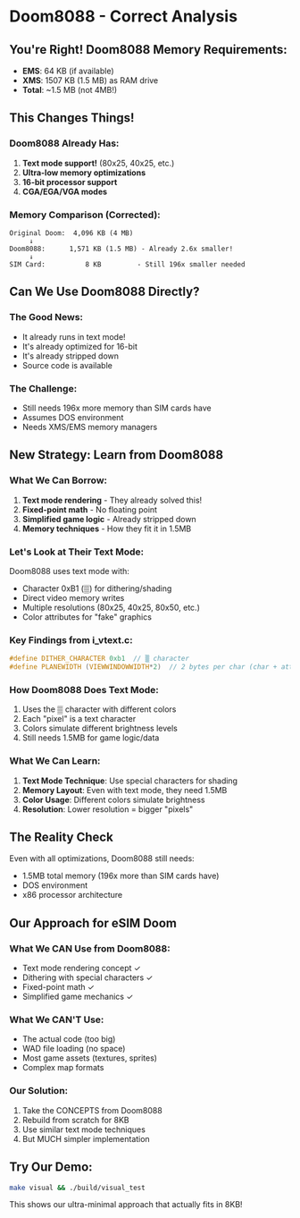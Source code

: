 # Doom8088 - Correct Analysis

## You're Right! Doom8088 Memory Requirements:

- **EMS**: 64 KB (if available)
- **XMS**: 1507 KB (1.5 MB) as RAM drive
- **Total**: ~1.5 MB (not 4MB!)

## This Changes Things!

### Doom8088 Already Has:
1. **Text mode support!** (80x25, 40x25, etc.)
2. **Ultra-low memory optimizations**
3. **16-bit processor support**
4. **CGA/EGA/VGA modes**

### Memory Comparison (Corrected):
```
Original Doom:  4,096 KB (4 MB)
     ↓
Doom8088:      1,571 KB (1.5 MB) - Already 2.6x smaller!
     ↓
SIM Card:          8 KB         - Still 196x smaller needed
```

## Can We Use Doom8088 Directly?

### The Good News:
- It already runs in text mode!
- It's already optimized for 16-bit
- It's already stripped down
- Source code is available

### The Challenge:
- Still needs 196x more memory than SIM cards have
- Assumes DOS environment
- Needs XMS/EMS memory managers

## New Strategy: Learn from Doom8088

### What We Can Borrow:
1. **Text mode rendering** - They already solved this!
2. **Fixed-point math** - No floating point
3. **Simplified game logic** - Already stripped down
4. **Memory techniques** - How they fit it in 1.5MB

### Let's Look at Their Text Mode:

Doom8088 uses text mode with:
- Character 0xB1 (▒) for dithering/shading
- Direct video memory writes
- Multiple resolutions (80x25, 40x25, 80x50, etc.)
- Color attributes for "fake" graphics

### Key Findings from i_vtext.c:
```c
#define DITHER_CHARACTER 0xb1  // ▒ character
#define PLANEWIDTH (VIEWWINDOWWIDTH*2)  // 2 bytes per char (char + attribute)
```

### How Doom8088 Does Text Mode:
1. Uses the ▒ character with different colors
2. Each "pixel" is a text character
3. Colors simulate different brightness levels
4. Still needs 1.5MB for game logic/data

### What We Can Learn:

1. **Text Mode Technique**: Use special characters for shading
2. **Memory Layout**: Even with text mode, they need 1.5MB
3. **Color Usage**: Different colors simulate brightness
4. **Resolution**: Lower resolution = bigger "pixels"

## The Reality Check

Even with all optimizations, Doom8088 still needs:
- 1.5MB total memory (196x more than SIM cards have)
- DOS environment
- x86 processor architecture

## Our Approach for eSIM Doom

### What We CAN Use from Doom8088:
- Text mode rendering concept ✓
- Dithering with special characters ✓
- Fixed-point math ✓
- Simplified game mechanics ✓

### What We CAN'T Use:
- The actual code (too big)
- WAD file loading (no space)
- Most game assets (textures, sprites)
- Complex map formats

### Our Solution:
1. Take the CONCEPTS from Doom8088
2. Rebuild from scratch for 8KB
3. Use similar text mode techniques
4. But MUCH simpler implementation

## Try Our Demo:
```bash
make visual && ./build/visual_test
```

This shows our ultra-minimal approach that actually fits in 8KB!
